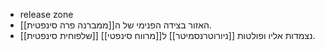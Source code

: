 - release zone
- האזור בצידה הפנימי של ה[[ממברנה פרה סינפטית]].
- [[שלפוחית סינפטית]] נצמדות אליו ופולטות [[ניורוטרנסמיטר]] ל[[מרווח סינפטי]].